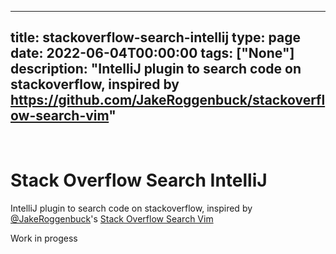 
---
title: stackoverflow-search-intellij
type: page
date: 2022-06-04T00:00:00
tags: ["None"]
description: "IntelliJ plugin to search code on stackoverflow, inspired by https://github.com/JakeRoggenbuck/stackoverflow-search-vim"
---


<br>

# Stack Overflow Search IntelliJ
IntelliJ plugin to search code on stackoverflow, inspired by [@JakeRoggenbuck](https://github.com/JakeRoggenbuck)'s [Stack Overflow Search Vim](https://github.com/JakeRoggenbuck/stackoverflow-search-vim)

Work in progess
